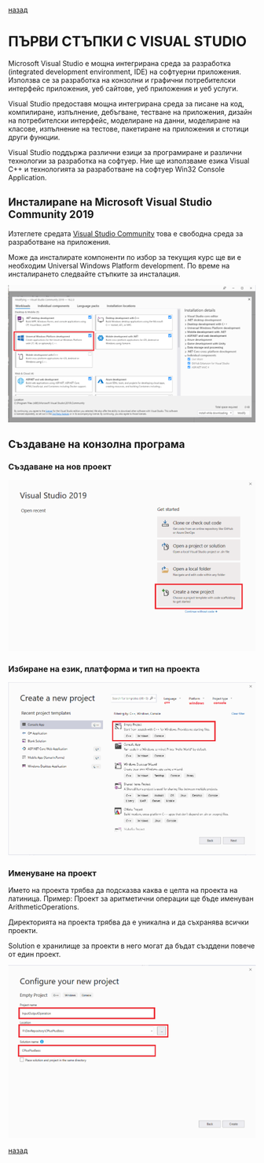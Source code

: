  [назад](/../..)
 
 # ПЪРВИ СТЪПКИ С VISUAL STUDIO

Microsoft Visual Studio е мощна интегрирана среда за разработка (integrated development environment, IDE) на софтуерни приложения. Използва се за разработка на конзолни и графични потребителски интерфейс приложения, уеб сайтове, уеб приложения и уеб услуги.

Visual Studio предоставя мощна интегрирана среда за писане на код, компилиране, изпълнение, дебъгване, тестване на приложения, дизайн на потребителски интерфейс, моделиране на данни, моделиране на класове, изпълнение на тестове, пакетиране на приложения и стотици други функции.

Visual Studio поддържа различни езици за програмиране и различни технологии за разработка на софтуер. Ние ще използваме езика Visual C++ и технологията за разработване на софтуер Win32 Console Application. 

## Инсталираne на Microsoft Visual Studio Community 2019

Изтеглете средата [Visual Studio Community](https://visualstudio.microsoft.com/vs/community/) това е свободна среда за разработване на приложения.

Може да инсталирате компоненти по избор за текущия курс ще ви е необходим Universal Windows Platform development. По време на инсталирането следвайте стъпките за инсталация.

![vsi.png](image/vsi.png)

## Създаване на конзолна програма

### Създаване на нов проект

![cnp.png](image/cnp.png)

### Избиране на език, платформа и тип на проекта

![sp.png](image/sp.png)

### Именуване на проект

Името на проекта трябва да подсказва каква е целта на проекта на латиница.
Пример: Проект за аритметични операции ще бъде именуван АrithmeticОperations.

Директорията на проекта трябва да е уникална и да съхранява всички проекти.

Solution е хранилище за проекти в него могат да бъдат създдени повече от един проект.

![sp.png](image/pn.png)

 [назад](/../..)
